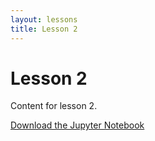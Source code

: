 ```yaml
---
layout: lessons
title: Lesson 2
---
```


# Lesson 2

Content for lesson 2.

[Download the Jupyter Notebook](./notebooks/lesson2.ipynb)

